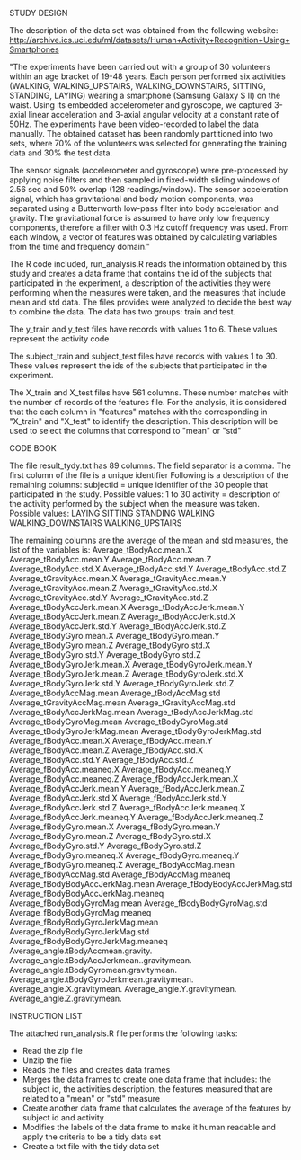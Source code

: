 STUDY DESIGN

The description of the data set was obtained from the following website: 
http://archive.ics.uci.edu/ml/datasets/Human+Activity+Recognition+Using+Smartphones

"The experiments have been carried out with a group of 30 volunteers within an age bracket of 19-48 years.
 Each person performed six activities (WALKING, WALKING_UPSTAIRS, WALKING_DOWNSTAIRS, SITTING, STANDING, LAYING) 
wearing a smartphone (Samsung Galaxy S II) on the waist. Using its embedded accelerometer and gyroscope, 
we captured 3-axial linear acceleration and 3-axial angular velocity at a constant rate of 50Hz. 
The experiments have been video-recorded to label the data manually. 
The obtained dataset has been randomly partitioned into two sets, where 70% of the volunteers was selected for generating 
the training data and 30% the test data. 

The sensor signals (accelerometer and gyroscope) were pre-processed by applying noise filters and then sampled 
in fixed-width sliding windows of 2.56 sec and 50% overlap (128 readings/window). The sensor acceleration signal, 
which has gravitational and body motion components, was separated using a Butterworth low-pass filter into body 
acceleration and gravity. The gravitational force is assumed to have only low frequency components, therefore a 
filter with 0.3 Hz cutoff frequency was used. From each window, a vector of features was obtained by calculating
 variables from the time and frequency domain."

The R code included, run_analysis.R reads the information obtained by this study and creates a data frame that contains 
the id of the subjects that participated in the experiment, a description of the activities they were performing when
the measures were taken, and the measures that include mean and std data.
The files provides were analyzed to decide the best way to combine the data. The data has two groups: train and test.

The y_train and y_test files have records with values 1 to 6. These values represent the activity code


The subject_train and subject_test files  have records with values 1 to 30. These values represent the ids of the subjects that 
participated in the experiment.

The X_train and X_test files have 561 columns. These number matches with the number of records of the features file. 
For the analysis, it is considered that the each column in "features" matches with the corresponding in "X_train" 
and "X_test"  to identify the description. This description will be used to select the columns that correspond to "mean" or "std"

CODE BOOK

The file result_tydy.txt has 89 columns. The field separator is a comma. The first column of the file is a unique identifier
Following is a description of the remaining columns:
subjectid = unique identifier of the 30 people that participated in the study. Possible values: 1 to 30
activity = description of the activity performed by the subject when the measure was taken. Possible values: 
LAYING
SITTING
STANDING
WALKING
WALKING_DOWNSTAIRS
WALKING_UPSTAIRS


The remaining columns are the average of the mean and std measures, the list of the variables is:
Average_tBodyAcc.mean.X
Average_tBodyAcc.mean.Y
Average_tBodyAcc.mean.Z
Average_tBodyAcc.std.X
Average_tBodyAcc.std.Y
Average_tBodyAcc.std.Z
Average_tGravityAcc.mean.X
Average_tGravityAcc.mean.Y
Average_tGravityAcc.mean.Z
Average_tGravityAcc.std.X
Average_tGravityAcc.std.Y
Average_tGravityAcc.std.Z
Average_tBodyAccJerk.mean.X
Average_tBodyAccJerk.mean.Y
Average_tBodyAccJerk.mean.Z
Average_tBodyAccJerk.std.X
Average_tBodyAccJerk.std.Y
Average_tBodyAccJerk.std.Z
Average_tBodyGyro.mean.X
Average_tBodyGyro.mean.Y
Average_tBodyGyro.mean.Z
Average_tBodyGyro.std.X
Average_tBodyGyro.std.Y
Average_tBodyGyro.std.Z
Average_tBodyGyroJerk.mean.X
Average_tBodyGyroJerk.mean.Y
Average_tBodyGyroJerk.mean.Z
Average_tBodyGyroJerk.std.X
Average_tBodyGyroJerk.std.Y
Average_tBodyGyroJerk.std.Z
Average_tBodyAccMag.mean
Average_tBodyAccMag.std
Average_tGravityAccMag.mean
Average_tGravityAccMag.std
Average_tBodyAccJerkMag.mean
Average_tBodyAccJerkMag.std
Average_tBodyGyroMag.mean
Average_tBodyGyroMag.std
Average_tBodyGyroJerkMag.mean
Average_tBodyGyroJerkMag.std
Average_fBodyAcc.mean.X
Average_fBodyAcc.mean.Y
Average_fBodyAcc.mean.Z
Average_fBodyAcc.std.X
Average_fBodyAcc.std.Y
Average_fBodyAcc.std.Z
Average_fBodyAcc.meaneq.X
Average_fBodyAcc.meaneq.Y
Average_fBodyAcc.meaneq.Z
Average_fBodyAccJerk.mean.X
Average_fBodyAccJerk.mean.Y
Average_fBodyAccJerk.mean.Z
Average_fBodyAccJerk.std.X
Average_fBodyAccJerk.std.Y
Average_fBodyAccJerk.std.Z
Average_fBodyAccJerk.meaneq.X
Average_fBodyAccJerk.meaneq.Y
Average_fBodyAccJerk.meaneq.Z
Average_fBodyGyro.mean.X
Average_fBodyGyro.mean.Y
Average_fBodyGyro.mean.Z
Average_fBodyGyro.std.X
Average_fBodyGyro.std.Y
Average_fBodyGyro.std.Z
Average_fBodyGyro.meaneq.X
Average_fBodyGyro.meaneq.Y
Average_fBodyGyro.meaneq.Z
Average_fBodyAccMag.mean
Average_fBodyAccMag.std
Average_fBodyAccMag.meaneq
Average_fBodyBodyAccJerkMag.mean
Average_fBodyBodyAccJerkMag.std
Average_fBodyBodyAccJerkMag.meaneq
Average_fBodyBodyGyroMag.mean
Average_fBodyBodyGyroMag.std
Average_fBodyBodyGyroMag.meaneq
Average_fBodyBodyGyroJerkMag.mean
Average_fBodyBodyGyroJerkMag.std
Average_fBodyBodyGyroJerkMag.meaneq
Average_angle.tBodyAccmean.gravity.
Average_angle.tBodyAccJerkmean..gravitymean.
Average_angle.tBodyGyromean.gravitymean.
Average_angle.tBodyGyroJerkmean.gravitymean.
Average_angle.X.gravitymean.
Average_angle.Y.gravitymean.
Average_angle.Z.gravitymean.

INSTRUCTION LIST

The attached run_analysis.R file performs the following tasks:
- Read the zip file
- Unzip the file
- Reads the files and creates data frames
- Merges the data frames to create one data frame that includes: the subject id, the activities description, the features measured that are
 related to a "mean" or "std" measure
- Create another data frame that calculates the average of the features by subject id and activity
- Modifies the labels of the data frame to make it human readable and apply the criteria to be a tidy data set
- Create a txt file with the tidy data set

